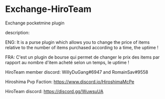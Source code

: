 # Exchange-HiroTeam
Exchange pocketmine plugin

description:

ENG: It is a purse plugin which allows you to change the price of items relative to the number of items purchased according to a time, the uptime !

FRA: C'est un plugin de bourse qui permet de changer le prix des items par rapport au nombre d'item acheté selon un temps, le uptime !

HiroTeam member discord: WillyDuGang#6947 and RomainSav#9558

Hiroshima Pvp Faction: https://www.discord.io/HiroshimaMcPe 

HiroTeam discord: https://discord.gg/WuwsuUA 

